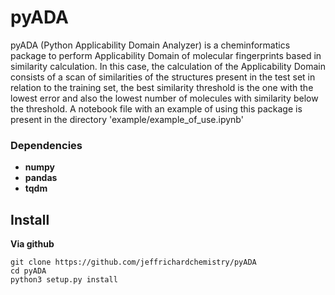# pyADA
pyADA (Python Applicability Domain Analyzer) is a cheminformatics package to perform Applicability Domain of molecular fingerprints based in similarity calculation.
In this case, the calculation of the Applicability Domain consists of a scan of similarities of the structures
present in the test set in relation to the training set, the best similarity threshold is the one with the lowest
error and also the lowest number of molecules with similarity below the threshold. 
A notebook file with an example of using this package is present in the directory 'example/example_of_use.ipynb'
### Dependencies
<ul>
<li><b>numpy</b></li>
<li><b>pandas</b></li>
<li><b>tqdm</b></li>
</ul>

## Install
<b>Via github</b>
```
git clone https://github.com/jeffrichardchemistry/pyADA
cd pyADA
python3 setup.py install
```
